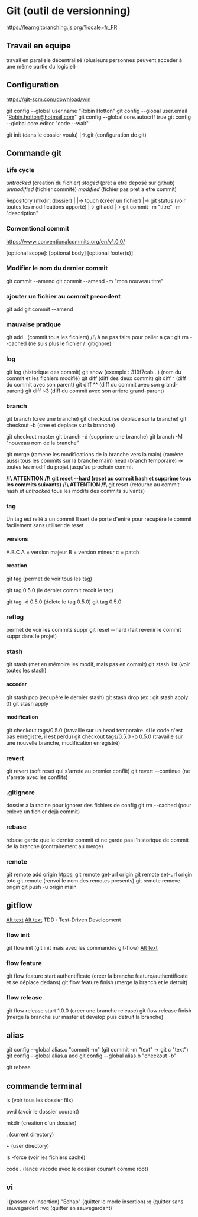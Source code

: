 # Git (outil de versionning)

https://learngitbranching.js.org/?locale=fr_FR

## Travail en equipe

travail en parallele
décentralisé (plusieurs personnes peuvent acceder à une même partie du logiciel)

## Configuration

https://git-scm.com/download/win

git config --global user.name "Robin Hotton"
git config --global user.email "Robin.hotton@hotmail.com"
git config --global core.autocrlf true
git config --global core.editor "code --wait"

git init (dans le dossier voulu)
|->.git (configuration de git)

## Commande git

### Life cycle

_untracked_ (creation du fichier)
_staged_ (pret a etre deposé sur github)
_unmodified_ (fichier commité)
_modified_ (fichier pas pret a etre commit)

Repository (mkdir: dossier)
|
|-> touch <filename> (créer un fichier)
|-> git status (voir toutes les modifications apporté)
|-> git add <fichier>
|-> git commit -m "titre" -m "description"

### Conventional commit

https://www.conventionalcommits.org/en/v1.0.0/

<type>[optional scope]: <description>
[optional body]
[optional footer(s)]

### Modifier le nom du dernier commit

git commit --amend
git commit --amend -m "mon nouveau titre"

### ajouter un fichier au commit precedent

git add <fichier>
git commit --amend <fichier>

### mauvaise pratique

git add . (commit tous les fichiers) /!\ à ne pas faire
pour palier a ça : git rm --cached <fichier> (ne suis plus le fichier / .gitignore)

### log

git log (historique des commit)
git show <hash> (exemple : 319f7cab...) (nom du commit et les fichiers modifié)
git diff <hash1> <hash2> (diff des deux commit)
git diff <hash1>^ (diff du commit avec son parent)
git diff <hash1>^^ (diff du commit avec son grand-parent)
git diff <hash1>~3 (diff du commit avec son arriere grand-parent)

### branch

git branch <nom-branche> (cree une branche)
git checkout <nom-branche> (se deplace sur la branche)
git checkout -b <nom-branche> (cree et deplace sur la branche)

git checkout master
git branch -d <nom-branche> (supprime une branche)
git branch -M "nouveau nom de la branche"

git merge <nom-branche> (ramene les modifications de la branche vers la main)
(ramène aussi tous les commits sur la branche main)
head (branch temporaire) -> toutes les modif du projet jusqu'au prochain commit

**/!\ ATTENTION /!\\**
**git reset --hard <hash> (reset au commit hash et supprime tous les commits suivants)**
**/!\ ATTENTION /!\\**
git reset <hash> (retourne au commit hash et _untracked_ tous les modifs des commits suivants)

### tag

Un tag est relié a un commit
Il sert de porte d'entré pour recupéré le commit facilement sans utiliser de reset

#### versions

A.B.C
A = version majeur
B = version mineur
c = patch

#### creation

git tag (permet de voir tous les tag)

git tag 0.5.0 (le dernier commit recoit le tag)

git tag -d 0.5.0 (delete le tag 0.5.0)
git tag 0.5.0 <hash>

### reflog

permet de voir les commits suppr
git reset --hard <id> (fait revenir le commit suppr dans le projet)

### stash

git stash (met en mémoire les modif, mais pas en commit)
git stash list (voir toutes les stash)

#### acceder

git stash pop (recupère le dernier stash)
git stash drop <id> (ex : git stash apply 0)
git stash apply <id>

#### modification

git checkout tags/0.5.0 (travaille sur un head temporaire. si le code n'est pas enregistré, il est perdu)
git checkout tags/0.5.0 -b 0.5.0 (travaille sur une nouvelle branche, modification enregistré)

### revert

git revert <hash> (soft reset qui s'arrete au premier conflit)
git revert --continue <hash> (ne s'arrete avec les conflits)

### .gitignore

dossier a la racine pour ignorer des fichiers de config
git rm --cached <fichier> (pour enlevé un fichier dejà commit)

### rebase

rebase garde que le dernier commit et ne garde pas l'historique de commit de la branche (contrairement au merge)

### remote

git remote add origin <htpps:>
git remote get-url origin
git remote set-url origin toto
git remote (renvoi le nom des remotes presents)
git remote remove origin
git push -u origin main

## gitflow

[Alt text](./workflow.png)
[Alt text](./workflow2.png)
TDD : Test-Driven Development

### flow init

git flow init (git init mais avec les commandes git-flow)
[Alt text](./git-flow-init.png)

### flow feature

git flow feature start authentificate (creer la branche feature/authentificate et se déplace dedans)
git flow feature finish (merge la branch et le detruit)

### flow release

git flow release start 1.0.0 (creer une branche release)
git flow release finish (merge la branche sur master et develop puis detruit la branche)

## alias

git config --global alias.c "commit -m" (git commit -m "text" -> git c "text")
git config --global alias.a add
git config --global alias.b "checkout -b"

git rebase

## commande terminal

ls (voir tous les dossier fils)

pwd (avoir le dossier courant)

mkdir (creation d'un dossier)

. (current directory)

~ (user directory)

ls -force (voir les fichiers caché)

code . (lance vscode avec le dossier courant comme root)

## vi

i (passer en insertion)
"Echap" (quitter le mode insertion)
:q (quitter sans sauvegarder)
:wq (quitter en sauvegardant)
